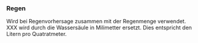 ### Regen

Wird bei Regenvorhersage zusammen mit der Regenmenge verwendet.
XXX wird durch die Wassersäule in Milimetter ersetzt. Dies entspricht den Litern pro Quatratmeter.